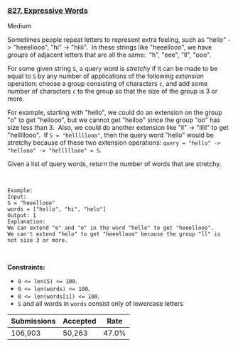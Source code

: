 ### [827. Expressive Words](https://leetcode.com/problems/expressive-words/)

Medium

Sometimes people repeat letters to represent extra feeling, such as "hello" -> "heeellooo", "hi" -> "hiiii".  In these strings like "heeellooo", we have _groups_ of adjacent letters that are all the same:  "h", "eee", "ll", "ooo".

For some given string `` S ``, a query word is _stretchy_ if it can be made to be equal to `` S `` by any number of applications of the following _extension_ operation: choose a group consisting of characters `` c ``, and add some number of characters `` c `` to the group so that the size of the group is 3 or more.

For example, starting with "hello", we could do an extension on the group "o" to get "hellooo", but we cannot get "helloo" since the group "oo" has size less than 3.  Also, we could do another extension like "ll" -> "lllll" to get "helllllooo".  If `` S = "helllllooo" ``, then the query word "hello" would be stretchy because of these two extension operations: `` query = "hello" -> "hellooo" -> "helllllooo" = S ``.

Given a list of query words, return the number of words that are stretchy. 

 

```
Example:
Input: 
S = "heeellooo"
words = ["hello", "hi", "helo"]
Output: 1
Explanation: 
We can extend "e" and "o" in the word "hello" to get "heeellooo".
We can't extend "helo" to get "heeellooo" because the group "ll" is not size 3 or more.
```

 

__Constraints:__

*   `` 0 <= len(S) <= 100 ``.
*   `` 0 <= len(words) <= 100 ``.
*   `` 0 <= len(words[i]) <= 100 ``.
*   `` S `` and all words in `` words `` consist only of lowercase letters

| Submissions    | Accepted     | Rate   |
| -------------- | ------------ | ------ |
| 106,903 | 50,263 | 47.0% |